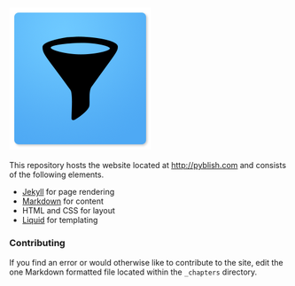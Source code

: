 ### ![](images/logo_macaw_small.png)
<!-- ### ![](images/logo_macaw_extrasmall.png) -->

This repository hosts the website located at http://pyblish.com and consists of the following elements.

- [Jekyll][] for page rendering
- [Markdown][] for content
- HTML and CSS for layout
- [Liquid][] for templating

### Contributing

If you find an error or would otherwise like to contribute to the site, edit the one Markdown formatted file located within the `_chapters` directory.

[Jekyll]: http://jekyllrb.com
[Liquid]: http://liquidmarkup.org/
[web]: http://pyblish.com
[Markdown]: http://daringfireball.net/projects/markdown/